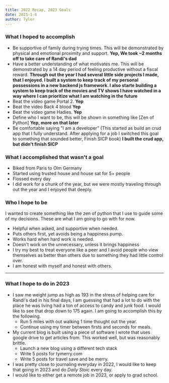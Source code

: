 ```yaml
---
title: 2022 Recap, 2023 Goals
date: 2023-1-4
author: Tyler
---
```


### **What I hoped to accomplish**

- Be supportive of family during trying times. This will be demonstrated by physical and emotional proximity and support. **Yep, We took ~2 months off to take care of Randi's dad**
- Have a better understanding of what motivates me. This will be demonstrated by a 14 day period of feeling productive without a fiscal reward. **Through out the year I had several little side projects I made, that I enjoyed. I built a system to keep track of my personal possessions in a new backend js framework. I also starte building a system to keep track of the movies and TV shows I have watched in a way where I can prioritize what I am watching in the future**
- Beat the video game Portal 2. **Yep**
- Beat the video Back 4 blood **Yep**
- Beat the video game Hadies. **Yep**
- Define who I want to be, this will be shown in something like \[Zen of Python\] **Yep, more on that  later**
- Be comfortable saying \"I am a developer\" (This started as build an crud app that I fully understand. After applying for a job I switched this goal to something that sounded better, Finish SICP book) **I built the crud app, but didn't finish SICP**


### **What I accomplished that wasn't a goal**

- Biked from Paris to Olm Germany
- Started using trusted house and house sat for 5+ people
- Flossed every day
- I did work for a chunk of the year, but we were mostly traveling through out the year and I enjoyed that deeply.

### Who I hope to be
I wanted to create something like the zen of python that I use to guide some of my decisions. These are what I am going to go with for now.
-   Helpful when asked, and supportive when needed.
-   Puts others first, yet avoids being a happiness pump.
-   Works hard when hard work is needed.
-   Doesn't work on the unnecessary, unless it brings happiness
-   I try my best to treat everyone like a peer and I avoid people who view themselves as better than others due to something they had little control over.
-   I am honest with myself and honest with others.


--- 

### **What I hope to do in 2023**
- I saw me weight jump as high as 193 in the stress of helping care for Randi's dad in his final days, I am guessing that had a lot to do with the place he was living had a ton of access to candy and junk food. I would like to see that drop down to 175 again. I am going to accomplish this by the following. 
	- Run 5 miles with out walking 1 time thought out the year.
	- Continue using my timer between firsts and seconds for meals.
- My current blog is built using a piece of software I wrote that uses google drive to get articles from. This worked well, but was reasonably brittle. 
	- Launch a new blog using a different tech stack
	- Write 5 posts for tymerry.com
	- Write 5 posts for travel save and be merry.
- I was pretty close to journaling everyday in 2022, I would like to keep that going in 2023 and do _Daily Stoic_ every day.
- I would like to either get a remote job in 2023, or apply to grad school.
  
